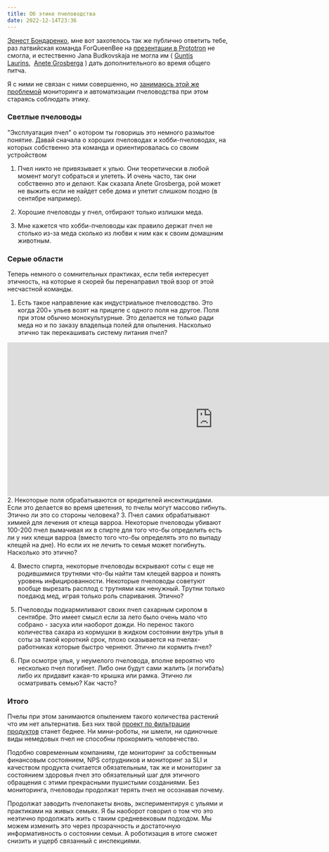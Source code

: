 ```yaml
---
title: Об этике пчеловодства
date: 2022-12-14T23:36
---
```


[Эрнест Бондаренко](https://www.facebook.com/ernest.bondarenko), мне вот захотелось так же публично ответить тебе, раз латвийская команда ForQueenBee на [презентации в Prototron](https://fb.watch/hpXIP7lwuQ/) не смогла, и естественно Jana Budkovskaja не могла им ( [Guntis Laurins](https://www.facebook.com/guntis.laurins),  [Anete Grosberga](https://www.facebook.com/aneteg) ) дать дополнительного во время общего питча.

Я с ними не связан с ними совершенно, но [занимаюсь этой же проблемой](https://gratheon.com/) мониторинга и автоматизации пчеловодства при этом стараясь соблюдать этику.  

### Светлые пчеловоды

"Эксплуатация пчел" о котором ты говоришь это немного размытое понятие. Давай сначала о хороших пчеловодах и хобби-пчеловодах, на которых собственно эта команда и ориентировалась со своим устройством  

1. Пчел никто не привязывает к улью. Они теоретически в любой момент могут собраться и улететь. И очень часто, так они собственно это и делают. Как сказала Anete Grosberga, рой может не выжить если не найдет себе дома и улетит слишком поздно (в сентябре например).  

2. Хорошие пчеловоды у пчел, отбирают только излишки меда.  

3. Мне кажется что хобби-пчеловоды как правило держат пчел не столько из-за меда сколько из любви к ним как к своим домашним животным.

### Серые области

Теперь немного о сомнительных практиках, если тебя интересует этичность, на которые я скорей бы перенаправил твой взор от этой несчастной команды.  

1. Есть такое направление как индустриальное пчеловодство. Это когда 200+ ульев возят на прицепе с одного поля на другое. Поля при этом обычно монокультурные. Это делается не только ради меда но и по заказу владельца полей для опыления. Насколько этично так перекашивать систему питания пчел?

<iframe width="934" height="350" src="https://www.youtube.com/embed/_AcdxvIq4Uw" title="a first in the world. new system modern mobile beekeeping" frameborder="0" allow="accelerometer; autoplay; clipboard-write; encrypted-media; gyroscope; picture-in-picture; web-share" referrerpolicy="strict-origin-when-cross-origin" allowfullscreen></iframe>
2. Некоторые поля обрабатываются от вредителей инсектицидами. Если это делается во время цветения, то пчелы могут массово гибнуть. Этично ли это со стороны человека?
3. Пчел самих обрабатывают химией для лечения от клеща варроа. Некоторые пчеловоды убивают 100-200 пчел вымачивая их в спирте для того что-бы определить есть ли у них клещи варроа (вместо того что-бы определять это по выпаду клещей на дне). Но если их не лечить то семья может погибнуть. Насколько это этично?  

4. Вместо спирта, некоторые пчеловоды вскрывают соты с еще не родившимися трутнями что-бы найти там клещей варроа и понять уровень инфицированности. Некоторые пчеловоды советуют вообще вырезать расплод с трутнями как ненужный. Трутни только поедаюд мед, играя только роль спаривания. Этично?  

5. Пчеловоды подкармиливают своих пчел сахарным сиропом в сентябре. Это имеет смысл если за лето было очень мало что собрано - засуха или наоборот дожди. Но перенос такого количества сахара из кормушки в жидком состоянии внутрь улья в соты за такой короткий срок, плохо сказывается на пчелах-работниках которые быстро чернеют. Этично ли кормить пчел?

6. При осмотре улья, у неумелого пчеловода, вполне вероятно что несколько пчел погибнет. Либо они будут сами жалить (и погибать) либо их придавит какая-то крышка или рамка. Этично ли осматривать семью? Как часто? 

### Итого

Пчелы при этом занимаются опылением такого количества растений что им нет альтернатив. Без них твой [проект по фильтрации продуктов](http://www.food-filter.com/) станет беднее. Ни мини-роботы, ни шмели, ни одиночные виды немедовых пчел не способны прокормить человечество.

Подобно современным компаниям, где мониторинг за собственным финансовым состоянием, NPS сотрудников и мониторинг за SLI и качеством продукта считается обязательным, так же и мониторинг за состоянием здоровья пчел это обязательный шаг для этичного обращения с этими прекрасными пушистыми созданиями. Без мониторинга, пчеловоды продолжат терять пчел не осознавая почему. 

Продолжат заводить пчелопакеты вновь, экспериментируя с ульями и практиками на живых семьях. Я бы наоборот говорил о том что это неэтично продолжать жить с таким средневековым подходом. Мы можем изменить это через прозрачность и достаточную информативность о состоянии семьи. А роботизация в итоге сможет снизить и ущерб связанный с инспекциями.